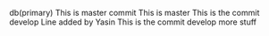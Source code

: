 db(primary)
This is master commit
This is master
This is the commit develop
Line added by Yasin
This is the commit develop
more stuff
